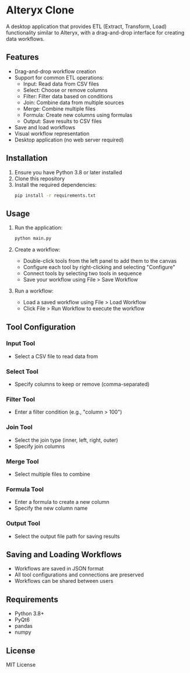 # Alteryx Clone

A desktop application that provides ETL (Extract, Transform, Load) functionality similar to Alteryx, with a drag-and-drop interface for creating data workflows.

## Features

- Drag-and-drop workflow creation
- Support for common ETL operations:
  - Input: Read data from CSV files
  - Select: Choose or remove columns
  - Filter: Filter data based on conditions
  - Join: Combine data from multiple sources
  - Merge: Combine multiple files
  - Formula: Create new columns using formulas
  - Output: Save results to CSV files
- Save and load workflows
- Visual workflow representation
- Desktop application (no web server required)

## Installation

1. Ensure you have Python 3.8 or later installed
2. Clone this repository
3. Install the required dependencies:
   ```bash
   pip install -r requirements.txt
   ```

## Usage

1. Run the application:
   ```bash
   python main.py
   ```

2. Create a workflow:
   - Double-click tools from the left panel to add them to the canvas
   - Configure each tool by right-clicking and selecting "Configure"
   - Connect tools by selecting two tools in sequence
   - Save your workflow using File > Save Workflow

3. Run a workflow:
   - Load a saved workflow using File > Load Workflow
   - Click File > Run Workflow to execute the workflow

## Tool Configuration

### Input Tool
- Select a CSV file to read data from

### Select Tool
- Specify columns to keep or remove (comma-separated)

### Filter Tool
- Enter a filter condition (e.g., "column > 100")

### Join Tool
- Select the join type (inner, left, right, outer)
- Specify join columns

### Merge Tool
- Select multiple files to combine

### Formula Tool
- Enter a formula to create a new column
- Specify the new column name

### Output Tool
- Select the output file path for saving results

## Saving and Loading Workflows

- Workflows are saved in JSON format
- All tool configurations and connections are preserved
- Workflows can be shared between users

## Requirements

- Python 3.8+
- PyQt6
- pandas
- numpy

## License

MIT License 